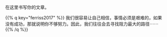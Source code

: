 <!--
.. title: 世上无难事，只要⋯⋯
.. slug: shi-shang-wu-nan-shi-zhi-yao
.. date: 2022-01-16 23:24:53 UTC+08:00
.. tags: 
.. category: 
.. link: 
.. description: 
.. type: text
-->

在这里书写你的文章。

{{% q key="ferriss2017" %}}
我们很容易让自己相信，事情必须是艰难的，如果没有成功，那就说明你不够努力。因此，我们往往会去寻找阻力最大的路径⋯⋯
{{% /q %}}
